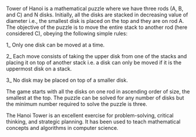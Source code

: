 Tower of Hanoi is a mathematical puzzle where we have three rods (A, B, and C) and N disks. 
Initially, all the disks are stacked in decreasing value of diameter i.e., the smallest disk is placed on the top and they are on rod A. 
The objective of the puzzle is to move the entire stack to another rod (here considered C), obeying the following simple rules: 

   1_ Only one disk can be moved at a time.
   
   2_ Each move consists of taking the upper disk from one of the stacks and placing it on top of another stack i.e. 
      a disk can only be moved if it is the uppermost disk on a stack.
      
   3_ No disk may be placed on top of a smaller disk.

The game starts with all the disks on one rod in ascending order of size, the smallest at the top. 
The puzzle can be solved for any number of disks but the minimum number required to solve the puzzle is three.

The Hanoi Tower is an excellent exercise for problem-solving, critical thinking, and strategic planning. 
It has been used to teach mathematical concepts and algorithms in computer science.

